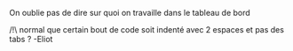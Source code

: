 On oublie pas de dire sur quoi on travaille dans le tableau de bord

/!\ normal que certain bout de code soit indenté avec 2 espaces et pas des tabs ? -Eliot
